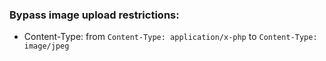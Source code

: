 ### Bypass image upload restrictions:
-  Content-Type: from `Content-Type: application/x-php` to `Content-Type: image/jpeg`
